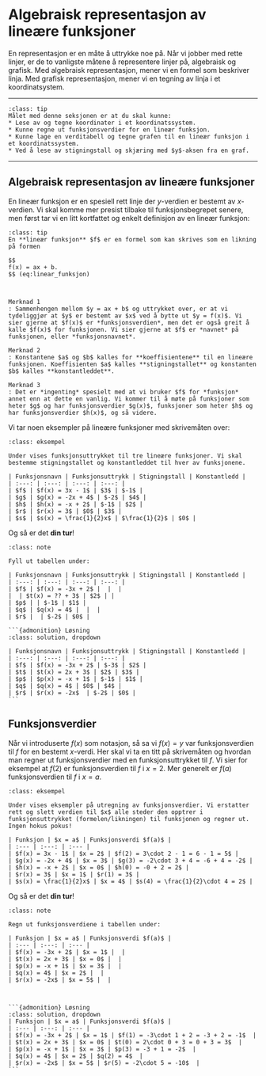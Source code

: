 # Algebraisk representasjon av lineære funksjoner

En representasjon er en måte å uttrykke noe på. Når vi jobber med rette linjer, er de to vanligste måtene å representere linjer på, algebraisk og grafisk. Med algebraisk representasjon, mener vi en formel som beskriver linja. Med grafisk representasjon, mener vi en tegning av linja i et koordinatsystem.

---

```{admonition} Læringsmål: representasjoner av lineære funksjoner
:class: tip
Målet med denne seksjonen er at du skal kunne:
* Lese av og tegne koordinater i et koordinatssystem.
* Kunne regne ut funksjonsverdier for en lineær funksjon.
* Kunne lage en verditabell og tegne grafen til en lineær funksjon i et koordinatssystem.
* Ved å lese av stigningstall og skjæring med $y$-aksen fra en graf.
```
---

## Algebraisk representasjon av lineære funksjoner
En lineær funksjon er en spesiell rett linje der $y$-verdien er bestemt av $x$-verdien. Vi skal komme mer presist tilbake til funksjonsbegrepet senere, men først tar vi en litt kortfattet og enkelt definisjon av en lineær funksjon:

````{admonition} Definisjon: lineær funksjon
:class: tip
En **lineær funksjon** $f$ er en formel som kan skrives som en likning på formen 

$$
f(x) = ax + b.
$$ (eq:linear_funksjon)



Merknad 1
: Sammenhengen mellom $y = ax + b$ og uttrykket over, er at vi tydeliggjør at $y$ er bestemt av $x$ ved å bytte ut $y = f(x)$. Vi sier gjerne at $f(x)$ er *funksjonsverdien*, men det er også greit å kalle $f(x)$ for funksjonen. Vi sier gjerne at $f$ er *navnet* på funksjonen, eller *funksjonsnavnet*.

Merknad 2
: Konstantene $a$ og $b$ kalles for **koeffisientene** til en lineære funksjonen. Koeffisienten $a$ kalles **stigningstallet** og konstanten $b$ kalles **konstantleddet**. 

Merknad 3
: Det er *ingenting* spesielt med at vi bruker $f$ for *funksjon* annet enn at dette en vanlig. Vi kommer til å møte på funksjoner som heter $g$ og har funksjonsverdier $g(x)$, funksjoner som heter $h$ og har funksjonsverdier $h(x)$, og så videre. 
````

Vi tar noen eksempler på lineære funksjoner med skrivemåten over:

```{admonition} Eksempel 1: algebraisk representasjon av lineære funksjoner
:class: eksempel

Under vises funksjonsuttrykket til tre lineære funksjoner. Vi skal bestemme stigningstallet og konstantleddet til hver av funksjonene. 

| Funksjonsnavn | Funksjonsuttrykk | Stigningstall | Konstantledd |
| :---: | :---: | :---: | :---: |
| $f$ | $f(x) = 3x - 1$ | $3$ | $-1$ |
| $g$ | $g(x) = -2x + 4$ | $-2$ | $4$ |
| $h$ | $h(x) = -x + 2$ | $-1$ | $2$ |
| $r$ | $r(x) = 3$ | $0$ | $3$ |
| $s$ | $s(x) = \frac{1}{2}x$ | $\frac{1}{2}$ | $0$ |

```

Og så er det **din tur**!

````{admonition} Underveisoppgave 1: algebraisk representasjon av lineære funksjoner
:class: note

Fyll ut tabellen under: 

| Funksjonsnavn | Funksjonsuttrykk | Stigningstall | Konstantledd |
| :---: | :---: | :---: | :---: |
| $f$ | $f(x) = -3x + 2$ |  |  |
|  | $t(x) = ?? + 3$ | $2$ | |
| $p$ | | $-1$ | $1$ |
| $q$ | $q(x) = 4$ |  |  |
| $r$ |  | $-2$ | $0$ |

```{admonition} Løsning
:class: solution, dropdown

| Funksjonsnavn | Funksjonsuttrykk | Stigningstall | Konstantledd |
| :---: | :---: | :---: | :---: |
| $f$ | $f(x) = -3x + 2$ | $-3$ | $2$ |
| $t$ | $t(x) = 2x + 3$ | $2$ | $3$ |
| $p$ | $p(x) = -x + 1$ | $-1$ | $1$ |
| $q$ | $q(x) = 4$ | $0$ | $4$ |
| $r$ | $r(x) = -2x$  | $-2$ | $0$ |
```
````

## Funksjonsverdier
Når vi introduserte $f(x)$ som notasjon, så sa vi $f(x) = y$ var funksjonsverdien til $f$ for en bestemt $x$-verdi. Her skal vi ta en titt på skrivemåten og hvordan man regner ut funksjonsverdier med en funksjonsuttrykket til $f$. Vi sier for eksempel at $f(2)$ er funksjonsverdien til $f$ i $x = 2$. Mer generelt er $f(a)$ funksjonsverdien til $f$ i $x = a$. 

```{admonition} Eksempel 2: funksjonsverdier
:class: eksempel

Under vises eksempler på utregning av funksjonsverdier. Vi erstatter rett og slett verdien til $x$ alle steder den opptrer i funksjonsuttrykket (formelen/likningen) til funksjonen og regner ut. Ingen hokus pokus! 

| Funksjon | $x = a$ | Funksjonsverdi $f(a)$ |
| :--- | :---: | :--- |
| $f(x) = 3x - 1$ | $x = 2$ | $f(2) = 3\cdot 2 - 1 = 6 - 1 = 5$ |
| $g(x) = -2x + 4$ | $x = 3$ | $g(3) = -2\cdot 3 + 4 = -6 + 4 = -2$ |
| $h(x) = -x + 2$ | $x = 0$ | $h(0) = -0 + 2 = 2$ |
| $r(x) = 3$ | $x = 1$ | $r(1) = 3$ |
| $s(x) = \frac{1}{2}x$ | $x = 4$ | $s(4) = \frac{1}{2}\cdot 4 = 2$ |

```

Og så er det **din tur**!


````{admonition} Underveisoppgave 2: funksjonsverdier
:class: note

Regn ut funksjonsverdiene i tabellen under:

| Funksjon | $x = a$ | Funksjonsverdi $f(a)$ |
| :--- | :---: | :--- |
| $f(x) = -3x + 2$ | $x = 1$ |  |
| $t(x) = 2x + 3$ | $x = 0$ |  |
| $p(x) = -x + 1$ | $x = 3$ |  |
| $q(x) = 4$ | $x = 2$ |  |
| $r(x) = -2x$ | $x = 5$ |  |



```{admonition} Løsning
:class: solution, dropdown
| Funksjon | $x = a$ | Funksjonsverdi $f(a)$ |
| :--- | :---: | :--- |
| $f(x) = -3x + 2$ | $x = 1$ | $f(1) = -3\cdot 1 + 2 = -3 + 2 = -1$  |
| $t(x) = 2x + 3$ | $x = 0$ | $t(0) = 2\cdot 0 + 3 = 0 + 3 = 3$  |
| $p(x) = -x + 1$ | $x = 3$ | $p(3) = -3 + 1 = -2$  |
| $q(x) = 4$ | $x = 2$ | $q(2) = 4$  |
| $r(x) = -2x$ | $x = 5$ | $r(5) = -2\cdot 5 = -10$  |
```
````